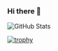 ### Hi there 👋

<!--
**simziky/simziky** is a ✨ _special_ ✨ repository because its `README.md` (this file) appears on your GitHub profile.

Here are some ideas to get you started:

- 🔭 I’m currently working on ...
- 🌱 I’m currently learning ...
- 👯 I’m looking to collaborate on ...
- 🤔 I’m looking for help with ...
- 💬 Ask me about ...
- 📫 How to reach me: ...
- 😄 Pronouns: ...
- ⚡ Fun fact: ...
-->
![GitHub Stats](https://github-readme-stats.vercel.app/api?username=simziky&theme=radical)

[![trophy](https://github-profile-trophy.vercel.app/?username=simziky&theme=gruvbox&row=2&column=3)](https://github.com/ryo-ma/github-profile-trophy)

